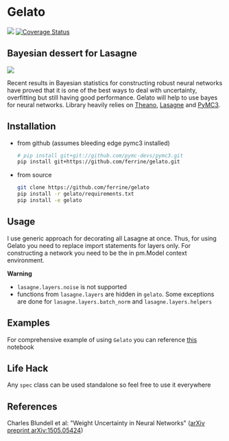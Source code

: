 # Gelato
[![](https://travis-ci.org/ferrine/gelato.svg?branch=master)](https://travis-ci.org/ferrine/gelato)
[![Coverage Status](https://coveralls.io/repos/github/ferrine/gelato/badge.svg?branch=master)](https://coveralls.io/github/ferrine/gelato?branch=master)
## Bayesian dessert for Lasagne

![](img/gelato.jpg)

Recent results in Bayesian statistics for constructing robust neural networks have proved that it is one of the best ways to deal with uncertainty, overfitting but still having good performance. Gelato will help to use bayes for neural networks.
Library heavily relies on [Theano](https://github.com/Theano/Theano), [Lasagne](https://github.com/Lasagne/Lasagne) and [PyMC3](https://github.com/pymc-devs/pymc3).

Installation
------------

* from github (assumes bleeding edge pymc3 installed)
    ```bash
    # pip install git+git://github.com/pymc-devs/pymc3.git
    pip install git+https://github.com/ferrine/gelato.git
    ```
* from source
    ```bash
    git clone https://github.com/ferrine/gelato
    pip install -r gelato/requirements.txt
    pip install -e gelato
    ```

Usage
-----
I use generic approach for decorating all Lasagne at once. Thus, for using Gelato you need to replace import statements for layers only. For constructing a network you need to be the in pm.Model context environment.

**Warning**
-  `lasagne.layers.noise` is not supported
-  functions from `lasagne.layers` are hidden in `gelato`. Some exceptions are done for `lasagne.layers.batch_norm` and `lasagne.layers.helpers`

Examples
--------
For comprehensive example of using `Gelato` you can reference [this](https://github.com/ferrine/gelato/blob/master/examples/mnist.ipynb) notebook 

Life Hack
---------
Any `spec` class can be used standalone so feel free to use it everywhere

References
----------
Charles Blundell et al: "Weight Uncertainty in Neural Networks" ([arXiv preprint arXiv:1505.05424](https://arxiv.org/abs/1505.05424))
